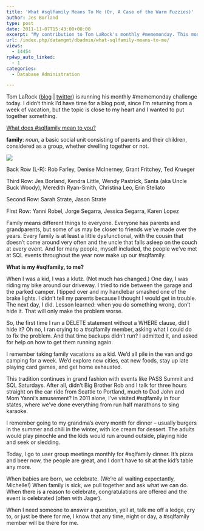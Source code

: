```yaml
---
title: 'What #sqlfamily Means To Me (Or, A Case of the Warm Fuzzies)'
author: Jes Borland
type: post
date: 2011-11-07T15:43:00+00:00
excerpt: "My contribution to Tom LaRock's monthly #mememonday. This month's topic: #sqlfamily."
url: /index.php/datamgmt/dbadmin/what-sqlfamily-means-to-me/
views:
  - 14454
rp4wp_auto_linked:
  - 1
categories:
  - Database Administration

---
```

Tom LaRock ([blog][1] | [twitter][2]) is running his monthly #mememonday challenge today. I didn&#8217;t think I&#8217;d have time for a blog post, since I&#8217;m returning from a week of vacation, but the topic is close to my heart and I wanted to put together something. 

[What does #sqlfamily mean to you?][3]

**family**: _noun_, a basic social unit consisting of parents and their children, considered as a group, whether dwelling together or not. 

[![][4]][5]
  
Back Row (L-R): Rob Farley, Denise McInerney, Grant Fritchey, Ted Krueger
  
Third Row: Jes Borland, Kendra Little, Wendy Pastrick, Santa (aka Uncle Buck Woody), Meredith Ryan-Smith, Christina Leo, Erin Stellato
  
Second Row: Sarah Strate, Jason Strate
  
First Row: Yanni Robel, Jorge Segarra, Jessica Segarra, Karen Lopez 

Family means different things to everyone. Everyone has parents and grandparents, but some of us may be closer to friends we&#8217;ve made over the years. Every family is at least a little dysfunctional, with the cousin that doesn&#8217;t come around very often and the uncle that falls asleep on the couch at every event. And for many people, myself included, the people we&#8217;ve met at SQL events throughout the year now make up our #sqlfamily. 

**What is my #sqlfamily, to me?** 

When I was a kid, I was a klutz. (Not much has changed.) One day, I was riding my bike around our driveway. I tried to ride between the garage and the parked camper. I tipped over and my handlebar smashed one of the brake lights. I didn&#8217;t tell my parents because I thought I would get in trouble. The next day, I did. Lesson learned: when you do something wrong, don&#8217;t hide it. That will only make the problem worse. 

So, the first time I ran a DELETE statement without a WHERE clause, did I hide it? Oh no, I ran crying to a #sqlfamily member, asking what I could do to fix the problem. And that time backups didn&#8217;t run? I admitted it, and asked for help on how to get them running again. 

I remember taking family vacations as a kid. We&#8217;d all pile in the van and go camping for a week. We&#8217;d explore new cities, eat new foods, stay up late playing card games, and get home exhausted. 

This tradition continues in grand fashion with events like PASS Summit and SQL Saturdays. After all, didn&#8217;t Big Brother Rob and I talk for three hours straight on the car ride from Seattle to Portland, much to Dad John and Mom Yanni&#8217;s amusement? In 2011 alone, I&#8217;ve visited #sqlfamily in four states, where we&#8217;ve done everything from run half marathons to sing karaoke. 

I remember going to my grandma&#8217;s every month for dinner &#8211; usually burgers in the summer and chili in the winter, with ice cream for dessert. The adults would play pinochle and the kids would run around outside, playing hide and seek or sledding. 

Today, I go to user group meetings monthly for #sqlfamily dinner. It&#8217;s pizza and beer now, the people are great, and I don&#8217;t have to sit at the kid&#8217;s table any more. 

When babies are born, we celebrate. (We&#8217;re all waiting expectantly, Michelle!) When family is sick, we pull together and ask what we can do. When there is a reason to celebrate, congratulations are offered and the event is celebrated (often with Jager). 

When I need someone to answer a question, yell at, talk me off a ledge, cry to, or just be there for me, I know that any time, night or day, a #sqlfamily member will be there for me.

 [1]: http://thomaslarock.com/
 [2]: http://twitter.com/sqlrockstar
 [3]: http://www.thomaslarock.com/2011/11/what-sqlfamily-means-to-me/
 [4]: http://static.awkwardfamilyphotos.com/wp-content/uploads/cache/2012/10/photo17/3313448111.jpg
 [5]: http://awkwardfamilyphotos.com/2011/09/02/christmas-3/